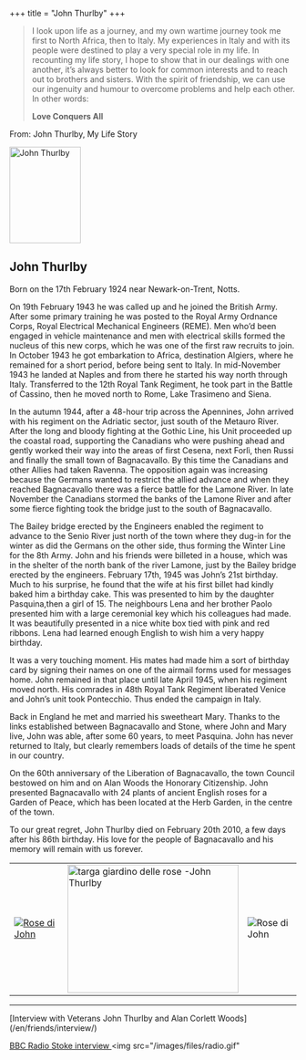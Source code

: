 +++
title = "John Thurlby"
+++


> I look upon life as a journey, and my own wartime journey took me first to North Africa, then to Italy. My experiences in Italy and with its people were destined to play a very special role in my life. In recounting my life story, I hope to show that in our dealings with one another, it’s always better to look for common interests and to reach out to brothers and sisters. With the spirit of friendship, we can use our ingenuity and humour to overcome problems and help each other. In other words:
>
> **Love Conquers All**

From: John Thurlby, My Life Story 

<img src="/images/files/John Thurlby.jpg" width="125" height="169" title="John Thurlby">

## John Thurlby

Born on the 17th February 1924 near Newark-on-Trent, Notts.

On 19th February 1943 he was called up and he joined the British Army. After some primary training he was posted to the Royal Army Ordnance Corps, Royal Electrical Mechanical Engineers (REME). Men who’d been engaged in vehicle maintenance and men with electrical skills formed the nucleus of this new corps, which he was one of the first raw recruits to join. In October 1943 he got embarkation to Africa, destination Algiers, where he remained for a short period, before being sent to Italy. In mid-November 1943 he landed at Naples and from there he started his way north through Italy. Transferred to the 12th Royal Tank Regiment, he took part in the Battle of Cassino, then he moved north to Rome, Lake Trasimeno and Siena.

In the autumn 1944, after a 48-hour trip across the Apennines, John arrived with his regiment on the Adriatic sector, just south of the Metauro River. After the long and bloody fighting at the Gothic Line, his Unit proceeded up the coastal road, supporting the Canadians who were pushing ahead and gently worked their way into the areas of first Cesena, next Forlì, then Russi and finally the small town of Bagnacavallo. By this time the Canadians and other Allies had taken Ravenna. The opposition again was increasing because the Germans wanted to restrict the allied advance and when they reached Bagnacavallo there was a fierce battle for the Lamone River. In late November the Canadians stormed the banks of the Lamone River and after some fierce fighting took the bridge just to the south of Bagnacavallo.

The Bailey bridge erected by the Engineers enabled the regiment to advance to the Senio River just north of the town where they dug-in for the winter as did the Germans on the other side, thus forming the Winter Line for the 8th Army. John and his friends were billeted in a house, which was in the shelter of the north bank of the river Lamone, just by the Bailey bridge erected by the engineers. February 17th, 1945 was John’s 21st birthday. Much to his surprise, he found that the wife at his first billet had kindly baked him a birthday cake. This was presented to him by the daughter Pasquina,then a girl of 15. The neighbours Lena and her brother Paolo presented him with a large ceremonial key which his colleagues had made. It was beautifully presented in a nice white box tied with pink and red ribbons. Lena had learned enough English to wish him a very happy birthday.

It was a very touching moment. His mates had made him a sort of birthday card by signing their names on one of the airmail forms used for messages home. John remained in that place until late April 1945, when his regiment moved north. His comrades in 48th Royal Tank Regiment liberated Venice and John’s unit took Pontecchio. Thus ended the campaign in Italy.

Back in England he met and married his sweetheart Mary. Thanks to the links established between Bagnacavallo and Stone, where John and Mary live, John was able, after some 60 years, to meet Pasquina. John has never returned to Italy, but clearly remembers loads of details of the time he spent in our country.

On the 60th anniversary of the Liberation of Bagnacavallo, the town Council bestowed on him and on Alan Woods the Honorary Citizenship. John presented Bagnacavallo with 24 plants of ancient English roses for a Garden of Peace, which has been located at the Herb Garden, in the centre of the town.

To our great regret, John Thurlby died on  February 20th 2010, a few days after his 86th birthday. His love for the people of Bagnacavallo and his memory will remain with us forever.

<table >
    <tr>
<td >
<a href="/images/files/Rose.jpg" target=_blank><img src="/images/files/Rose.jpg" title="Rose di John"></a>
</td>
<td>
<a href="/images/files/Targa_Rose.jpg" target=_blank><img src="/static/docs//files/Targa_Rose.jpg"  width="300" height="225"title="targa giardino delle rose -John Thurlby">
</td>
<td ><img src="/images/files/Rose2.jpg" title="Rose di John">
</td>

   </tr>
 </table>

<hr>  
[Interview with Veterans John Thurlby and Alan Corlett Woods](/en/friends/interview/)

<a href="/images/files/BBC Radio Stoke.mp3" >BBC Radio Stoke interview   </a>  <img src="/images/files/radio.gif"  
